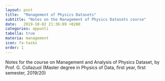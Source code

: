 ```yaml
---
layout: post
title:  "Management of Physics Datasets"
subtitle: "Notes on the Management of Physics Datasets course"
date:   2019-10-02 21:36:09 +0200
categories: appunti
tabella: true
materia: management
icon: fa-tasks
order: 1
---
```


Notes for the course on Management and Analysis of Physics Dataset, by Prof. G. Collazuol (Master degree in Physics of Data, first year, first semester, 2019/20)